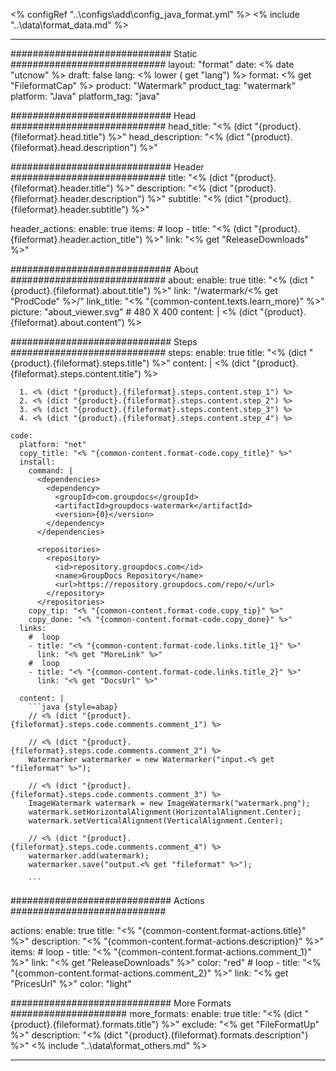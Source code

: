 <% configRef "..\\configs\\add\\config_java_format.yml" %>
<% include "..\\data\\format_data.md" %>

---
############################# Static ############################
layout: "format"
date:  <% date "utcnow" %>
draft: false
lang: <% lower ( get "lang") %>
format: <% get "FileformatCap" %>
product: "Watermark"
product_tag: "watermark"
platform: "Java"
platform_tag: "java"

############################# Head ############################
head_title: "<% (dict "{product}.{fileformat}.head.title") %>"
head_description: "<% (dict "{product}.{fileformat}.head.description") %>"

############################# Header ############################
title: "<% (dict "{product}.{fileformat}.header.title") %>" 
description: "<% (dict "{product}.{fileformat}.header.description") %>"
subtitle: "<% (dict "{product}.{fileformat}.header.subtitle") %>" 

header_actions:
  enable: true
  items:
    #  loop
    - title: "<% (dict "{product}.{fileformat}.header.action_title") %>"
      link: "<% get "ReleaseDownloads" %>"
      
############################# About ############################
about:
    enable: true
    title: "<% (dict "{product}.{fileformat}.about.title") %>"
    link: "/watermark/<% get "ProdCode" %>/"
    link_title: "<% "{common-content.texts.learn_more}" %>"
    picture: "about_viewer.svg" # 480 X 400
    content: |
       <% (dict "{product}.{fileformat}.about.content") %>

############################# Steps ############################
steps:
    enable: true
    title: "<% (dict "{product}.{fileformat}.steps.title") %>"
    content: |
      <% (dict "{product}.{fileformat}.steps.content.title") %>
      
      1. <% (dict "{product}.{fileformat}.steps.content.step_1") %>
      2. <% (dict "{product}.{fileformat}.steps.content.step_2") %>
      3. <% (dict "{product}.{fileformat}.steps.content.step_3") %>
      4. <% (dict "{product}.{fileformat}.steps.content.step_4") %>
   
    code:
      platform: "net"
      copy_title: "<% "{common-content.format-code.copy_title}" %>"
      install:
        command: |
          <dependencies>
            <dependency>
              <groupId>com.groupdocs</groupId>
              <artifactId>groupdocs-watermark</artifactId>
              <version>{0}</version>
            </dependency>
          </dependencies>

          <repositories>
            <repository>
              <id>repository.groupdocs.com</id>
              <name>GroupDocs Repository</name>
              <url>https://repository.groupdocs.com/repo/</url>
            </repository>
          </repositories>
        copy_tip: "<% "{common-content.format-code.copy_tip}" %>"
        copy_done: "<% "{common-content.format-code.copy_done}" %>"
      links:
        #  loop
        - title: "<% "{common-content.format-code.links.title_1}" %>"
          link: "<% get "MoreLink" %>"
        #  loop
        - title: "<% "{common-content.format-code.links.title_2}" %>"
          link: "<% get "DocsUrl" %>"
          
      content: |
        ```java {style=abap}
        // <% (dict "{product}.{fileformat}.steps.code.comments.comment_1") %>

        // <% (dict "{product}.{fileformat}.steps.code.comments.comment_2") %>
        Watermarker watermarker = new Watermarker("input.<% get "fileformat" %>");
        
        // <% (dict "{product}.{fileformat}.steps.code.comments.comment_3") %>
        ImageWatermark watermark = new ImageWatermark("watermark.png");
        watermark.setHorizontalAlignment(HorizontalAlignment.Center);
        watermark.setVerticalAlignment(VerticalAlignment.Center);

        // <% (dict "{product}.{fileformat}.steps.code.comments.comment_4") %>
        watermarker.add(watermark);
        watermarker.save("output.<% get "fileformat" %>");
        
        ```            

############################# Actions ############################

actions:
  enable: true
  title: "<% "{common-content.format-actions.title}" %>"
  description: "<% "{common-content.format-actions.description}" %>"
  items:
    #  loop
    - title: "<% "{common-content.format-actions.comment_1}" %>"
      link: "<% get "ReleaseDownloads" %>"
      color: "red"
        #  loop
    - title: "<% "{common-content.format-actions.comment_2}" %>"
      link: "<% get "PricesUrl" %>"
      color: "light"


############################# More Formats #####################
more_formats:
    enable: true
    title: "<% (dict "{product}.{fileformat}.formats.title") %>"
    exclude: "<% get "FileFormatUp" %>"
    description: "<% (dict "{product}.{fileformat}.formats.description") %>"
<% include "..\\data\\format_others.md" %>

---